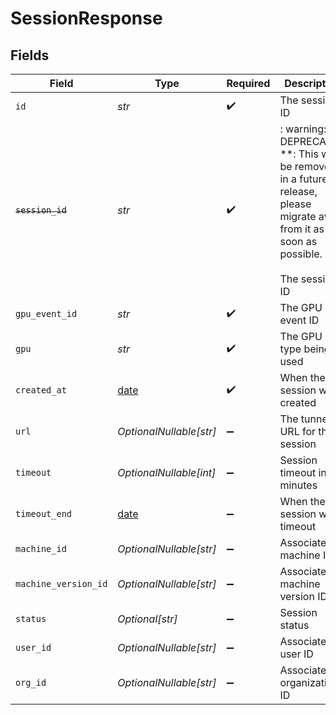 # SessionResponse


## Fields

| Field                                                                                                                                   | Type                                                                                                                                    | Required                                                                                                                                | Description                                                                                                                             |
| --------------------------------------------------------------------------------------------------------------------------------------- | --------------------------------------------------------------------------------------------------------------------------------------- | --------------------------------------------------------------------------------------------------------------------------------------- | --------------------------------------------------------------------------------------------------------------------------------------- |
| `id`                                                                                                                                    | *str*                                                                                                                                   | :heavy_check_mark:                                                                                                                      | The session ID                                                                                                                          |
| ~~`session_id`~~                                                                                                                        | *str*                                                                                                                                   | :heavy_check_mark:                                                                                                                      | : warning: ** DEPRECATED **: This will be removed in a future release, please migrate away from it as soon as possible.<br/><br/>The session ID |
| `gpu_event_id`                                                                                                                          | *str*                                                                                                                                   | :heavy_check_mark:                                                                                                                      | The GPU event ID                                                                                                                        |
| `gpu`                                                                                                                                   | *str*                                                                                                                                   | :heavy_check_mark:                                                                                                                      | The GPU type being used                                                                                                                 |
| `created_at`                                                                                                                            | [date](https://docs.python.org/3/library/datetime.html#date-objects)                                                                    | :heavy_check_mark:                                                                                                                      | When the session was created                                                                                                            |
| `url`                                                                                                                                   | *OptionalNullable[str]*                                                                                                                 | :heavy_minus_sign:                                                                                                                      | The tunnel URL for the session                                                                                                          |
| `timeout`                                                                                                                               | *OptionalNullable[int]*                                                                                                                 | :heavy_minus_sign:                                                                                                                      | Session timeout in minutes                                                                                                              |
| `timeout_end`                                                                                                                           | [date](https://docs.python.org/3/library/datetime.html#date-objects)                                                                    | :heavy_minus_sign:                                                                                                                      | When the session will timeout                                                                                                           |
| `machine_id`                                                                                                                            | *OptionalNullable[str]*                                                                                                                 | :heavy_minus_sign:                                                                                                                      | Associated machine ID                                                                                                                   |
| `machine_version_id`                                                                                                                    | *OptionalNullable[str]*                                                                                                                 | :heavy_minus_sign:                                                                                                                      | Associated machine version ID                                                                                                           |
| `status`                                                                                                                                | *Optional[str]*                                                                                                                         | :heavy_minus_sign:                                                                                                                      | Session status                                                                                                                          |
| `user_id`                                                                                                                               | *OptionalNullable[str]*                                                                                                                 | :heavy_minus_sign:                                                                                                                      | Associated user ID                                                                                                                      |
| `org_id`                                                                                                                                | *OptionalNullable[str]*                                                                                                                 | :heavy_minus_sign:                                                                                                                      | Associated organization ID                                                                                                              |